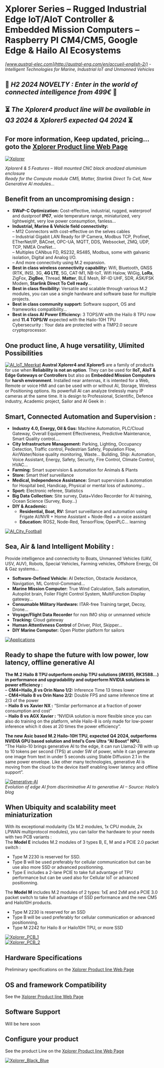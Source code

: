 # Xplorer Series – Rugged Industrial Edge IoT/AIoT Controller &amp; Embedded Mission Computers – Raspberry PI CM4/CM5, Google Edge &amp; Hailo AI Ecosystems
*[www.austral-elec.com](http://austral-eng.com/en/accueil-english-2/) - Intelligent Technologies for Marine, Industrial IoT and Unmanned Vehicles*  

## 🎁 ***H2 2024 NOVELTY : Enter in the world of connected intelligence from 499€*** 🎁
## ⏳ ***The Xplorer4 product line will be available in Q3 2024 & Xplorer5 expected Q4 2024*** ⏳
## For more information, Keep updated, pricing... goto the [Xplorer Product line Web Page](https://austral-eng.com/en/xplorer-cm5/)

[![Xplorer](/images/XplorerProductLine.png)](https://austral-eng.com/en/xplorer-cm5/)

*Xplorer4 & 5 Features – Wall mounted CNC black anodized aluminium enclosure*  
*Ready for the Compute module CM5, Matter, Starlink Direct To Cell, New Generative AI modules…*  

## Benefit from an uncompromising design :
- **SWaP-C Optimization:** Cost-effective, industrial, rugged, waterproof and dustproof **IP67**, wide temperature range, miniaturized, very lightweight, very low power consumption, fanless…  
- **Industrial, Marine & Vehicle field connectivity:**  
– M12 Connectors with cost-effective on the selves cables  
– Industrial Gigabit LAN Ready for IP Camera, Modbus TCP, Profinet, ETherNet/IP, BACnet, OPC-UA, MQTT, DDS, Websocket, ZMQ, UDP, TCP, NMEA OneNet…  
– Multiples CANbus FD, RS232, RS485, Modbus, some with galvanic isolation, Digital and Analog I/O.  
– And more connectivity using M.2 expansion.  
- **Best in class wireless connectivity capability:** Wifi, Bluetooth, GNSS (RTK, INS), 3G, **4G LTE**, 5G, CAT-M1, NB-IoT, Wifi Halow, WiGig, **LoRa**, ZigFox, **ZigBee**, Thread, **Matter**, BLE Mesh, RF-ID UHF, SDR, ASK/FSK Modem, **Starlink Direct To Cell ready**…  
- **Best in class flexibility:** Versatile and scalable through various M.2 modules, you can use a single hardware and software base for multiple projects.  
- **Best in class community support:** Software support, OS and frameworks compatibility…  
- **Best in class AI Power Efficiency:** 3 TOPS/W with the Hailo 8 TPU now and **11.4 TOPS/W** expected with the Hailo-10H TPU  
Cybersecurity : Your data are protected with a TMP2.0 secure cryptoprocessor.  

## One product line, A huge versatility, Ulimited Possibilities

[![AI_IoT_Meerkat](/images/AI_IoT_Meerkat.png)](https://austral-eng.com/en/xplorer-cm5/)
**Austral Xplorer4 and Xplorer5** are a family of products for use when **Reliability is not an option**. They can be used for **IIoT, AIoT & Edge Gateways or Controllers** but also as **Embedded Mission Computers** for **harsh environment**. Installed near antennas, it is intented for a Web, Remote or voice HMI and can be used with or without AI, Storage, Wireless or Positioning options. Its powerfull AI can analyze tirelessly many IP cameras at the same time. It is design to Professional, Scientific, Defence industry, Academic project, Sailor and AI Geek in :

## Smart, Connected Automation and Supervision :
- **Industry 4.0, Energy, Oil & Gas:** Machine Automation, PLC/Cloud Gateway, Overall Equipement Effectiveness, Predictive Maintenance, Smart Quality control….  
- **City Infrastructure Management:** Parking, Lighting, Occupancy Detection, Traffic control, Pedestrian Safety, Population Flow, Air/Water/Noise quality monitoring, Waste…
Building, Ship: Automation, Voice Assistant, Energy, Safety, Security, Fire Control, Climate Control, HVAC…  
- **Farming:** Smart supervision & automation for Animals & Plants  
- **Store:** Smart thief surveillance  
- **Medical, Independence Assistance:** Smart supervision & automation for Hospital bed, Handicap, Physical or mental loss of autonomy…  
- **Sport:** Electronic referee, Statistics  
- **Big Data Collection:** Site survey, Data+Video Recorder for AI training, Ocean Science (Survey, Buoy…)  
- **DIY & Academic:**  
    - **Residential, Boat, RV:** Smart surveillance and automation using Frigate AI/NVR + Home Assistant + Node-Red + a voice assistant  
    - **Education:** ROS2, Node-Red, TensorFlow, OpenPLC… learning

[![AI_City_Football](/images/AI_City_Football.png)](https://austral-eng.com/en/xplorer-cm5/)

## Sea, Air & land Intelligent Mobility :
Provide intelligence and connectivity to Boats, Unmanned Vehicles (UAV, USV, AUV), Robots, Special Vehicles, Farming vehicles, Offshore Energy, Oil & Gaz systems…  

- **Software-Defined Vehicle:** AI Detection, Obstacle Avoidance, Navigation, ML Control-Command…  
- **Marine Mission Computer:** True Wind Calculation, Sails automation, Autopilot brain, Foiler Flight Control System, MultiFunction Display gateway…  
- **Consumable Military Hardware:** ITAR-free Training target, Decoy, Drone…  
- **Voyage/Flight Data Recorder** for non IMO ship or unmanned vehicle  
- **Tracking:** Cloud gateway  
- **Human Attentivness Control** of Driver, Pilot, Skipper…  
- **DIY Marine Computer:** Open Plotter platform for sailors

[![Applications](/images/Applications.png)](https://austral-eng.com/en/xplorer-cm5/)

## Ready to shape the future with low power, low latency, offline generative AI
**The M.2 Hailo 8 TPU outperform onchip TPU solutions (iMX95, RK3588…) in performance and upgradability and outperform NVIDIA solutions in power efficiency :**  
– **CM4+Hailo_8 vs Orin Nano 1/2:** Inference Time 13 times lower  
– **CM4+Hailo 8 vs Orin Nano 2/2:** Double FPS and same inference time at 2/3 of the power  
– **Hailo 8 vs Xavier NX :** “Similar performance at a fraction of power consumption and cost”  
– **Hailo 8 vs AGX Xavier :** “NVIDIA solution is more flexible since you can also do training on the platform, while Hailo-8 is only made for low-power inference which it does at 20 times the power efficiency”.  

**The new Asic based M.2 Hailo-10H TPU, expected Q4 2024, outperforms NVIDIA GPU based solution and Intel’s Core Ultra “AI Boost” NPU.**  
“The Hailo-10 brings generative AI to the edge, it can run Llama2-7B with up to 10 tokens per second (TPS) at under 5W of power, while it can generate one image from text in under 5 seconds using Stable Diffusion 2.1 in the same power envelope. Like other many technologies, generative AI is moving from the cloud to the device itself enabling lower latency and offline support”.  

[![Generative-AI](/images/Generative-AI.webp)](https://austral-eng.com/en/xplorer-cm5/)  
*Evolution of edge AI from discriminative AI to generative AI – Source: Hailo’s blog*  

## When Ubiquity and scalability meet miniaturization
With its exceptional modularity (3x M.2 modules, 1x CPU module, 2x LPWAN multiprotocol modules), you can tailor the hardware to your needs with two PCB variants :  
The **Model E** includes M.2 modules of 3 types B, E, M and a PCIE 2.0 packet switch :  
- Type M 2230 is reserved for SSD.  
- Type B will be used preferably for cellular communication but can be use also more SSD or advanced positionning.  
- Type E includes a 2-lane PCIE to take full advantage of TPU performance but can be used also for Cellular IoT or advanced positionning.  

The **Model M** includes M.2 modules of 2 types: 1xE and 2xM and a PCIE 3.0 packet switch to take full advantage of SSD performance and the new CM5 and Hailo10H products.  
- Type M 2230 is reserved for an SSD  
- Type B will be used preferably for cellular communication or advanced positionning.  
- Type M 2242 for Hailo 8 or Hailo10H TPU, or more SSD

[![Xplorer_PCB_1](/images/Xplorer_PCB_1.png)](https://austral-eng.com/en/xplorer-cm5/)  
[![Xplorer_PCB_2](/images/Xplorer_PCB_2.png)](https://austral-eng.com/en/xplorer-cm5/)

## Hardware Specifications
Preliminary specifications on the [Xplorer Product line Web Page](https://austral-eng.com/en/xplorer-cm5/)  

## OS and framework Compatibility
See the [Xplorer Product line Web Page](https://austral-eng.com/en/xplorer-cm5/)  

## Software Support
Will be here soon  

## Configure your product
See the product Line on the [Xplorer Product line Web Page](https://austral-eng.com/en/xplorer-cm5/)  

[![Xplorer_Black_Blue](/images/Xplorer_Black_Blue.png)](https://austral-eng.com/en/xplorer-cm5/)


